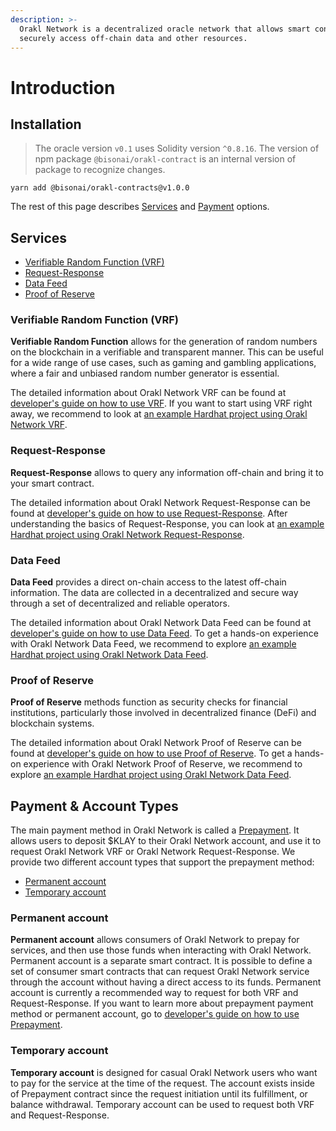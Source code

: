 ```yaml
---
description: >-
  Orakl Network is a decentralized oracle network that allows smart contracts to
  securely access off-chain data and other resources.
---
```


# Introduction

## Installation

> The oracle version `v0.1` uses Solidity version `^0.8.16`. The version of npm package `@bisonai/orakl-contract` is an internal version of package to recognize changes.

```
yarn add @bisonai/orakl-contracts@v1.0.0
```

The rest of this page describes [Services](./#services) and [Payment](./#payment) options.

## Services

* [Verifiable Random Function (VRF)](developers-guide/vrf.md)
* [Request-Response](developers-guide/request-response.md)
* [Data Feed](developers-guide/data-feed.md)
* [Proof of Reserve](developers-guide/proof-of-reserve.md)

### Verifiable Random Function (VRF)

**Verifiable Random Function** allows for the generation of random numbers on the blockchain in a verifiable and transparent manner. This can be useful for a wide range of use cases, such as gaming and gambling applications, where a fair and unbiased random number generator is essential.

The detailed information about Orakl Network VRF can be found at [developer's guide on how to use VRF](developers-guide/vrf.md). If you want to start using VRF right away, we recommend to look at [an example Hardhat project using Orakl Network VRF](https://github.com/Bisonai/vrf-consumer).

### Request-Response

**Request-Response** allows to query any information off-chain and bring it to your smart contract.

The detailed information about Orakl Network Request-Response can be found at [developer's guide on how to use Request-Response](developers-guide/request-response.md). After understanding the basics of Request-Response, you can look at [an example Hardhat project using Orakl Network Request-Response](https://github.com/Bisonai/vrf-consumer).

### Data Feed

**Data Feed** provides a direct on-chain access to the latest off-chain information. The data are collected in a decentralized and secure way through a set of decentralized and reliable operators.

The detailed information about Orakl Network Data Feed can be found at [developer's guide on how to use Data Feed](developers-guide/data-feed.md). To get a hands-on experience with Orakl Network Data Feed, we recommend to explore [an example Hardhat project using Orakl Network Data Feed](https://github.com/Bisonai/data-feed-consumer).

### Proof of Reserve

**Proof of Reserve** methods function as security checks for financial institutions, particularly those involved in decentralized finance (DeFi) and blockchain systems.

The detailed information about Orakl Network Proof of Reserve can be found at [developer's guide on how to use Proof of Reserve](developers-guide/proof-of-reserve.md). To get a hands-on experience with Orakl Network Proof of Reserve, we recommend to explore [an example Hardhat project using Orakl Network Data Feed](https://github.com/Bisonai/data-feed-consumer).

## Payment & Account Types

The main payment method in Orakl Network is called a [Prepayment](developers-guide/prepayment.md). It allows users to deposit $KLAY to their Orakl Network account, and use it to request Orakl Network VRF or Orakl Network Request-Response. We provide two different account types that support the prepayment method:

* [Permanent account](./#permanent-account)
* [Temporary account](./#temporary-account)

### Permanent account

**Permanent account** allows consumers of Orakl Network to prepay for services, and then use those funds when interacting with Orakl Network. Permanent account is a separate smart contract. It is possible to define a set of consumer smart contracts that can request Orakl Network service through the account without having a direct access to its funds. Permanent account is currently a recommended way to request for both VRF and Request-Response. If you want to learn more about prepayment payment method or permanent account, go to [developer's guide on how to use Prepayment](developers-guide/prepayment.md).

### Temporary account

**Temporary account** is designed for casual Orakl Network users who want to pay for the service at the time of the request. The account exists inside of Prepayment contract since the request initiation until its fulfillment, or balance withdrawal. Temporary account can be used to request both VRF and Request-Response.
